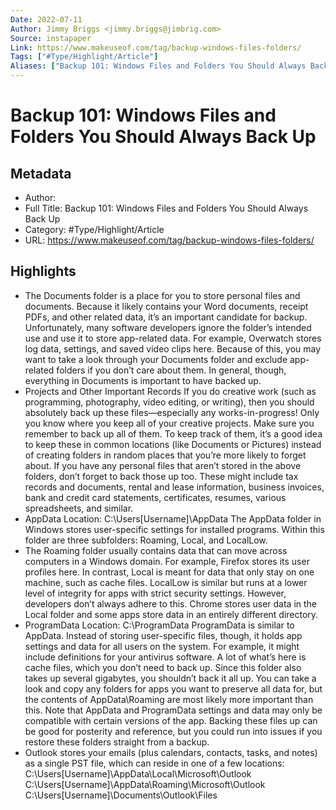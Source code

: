 ```yaml
---
Date: 2022-07-11
Author: Jimmy Briggs <jimmy.briggs@jimbrig.com>
Source: instapaper
Link: https://www.makeuseof.com/tag/backup-windows-files-folders/
Tags: ["#Type/Highlight/Article"]
Aliases: ["Backup 101: Windows Files and Folders You Should Always Back Up", "Backup 101: Windows Files and Folders You Should Always Back Up"]
---
```

# Backup 101: Windows Files and Folders You Should Always Back Up

## Metadata
- Author: 
- Full Title: Backup 101: Windows Files and Folders You Should Always Back Up
- Category: #Type/Highlight/Article
- URL: https://www.makeuseof.com/tag/backup-windows-files-folders/

## Highlights
- The Documents folder is a place for you to store personal files and documents. Because it likely contains your Word documents, receipt PDFs, and other related data, it’s an important candidate for backup.
  Unfortunately, many software developers ignore the folder’s intended use and use it to store app-related data. For example, Overwatch stores log data, settings, and saved video clips here.
  Because of this, you may want to take a look through your Documents folder and exclude app-related folders if you don’t care about them. In general, though, everything in Documents is important to have backed up.
- Projects and Other Important Records
  If you do creative work (such as programming, photography, video editing, or writing), then you should absolutely back up these files—especially any works-in-progress!
  Only you know where you keep all of your creative projects. Make sure you remember to back up all of them. To keep track of them, it’s a good idea to keep these in common locations (like Documents or Pictures) instead of creating folders in random places that you’re more likely to forget about.
  If you have any personal files that aren’t stored in the above folders, don’t forget to back those up too. These might include tax records and documents, rental and lease information, business invoices, bank and credit card statements, certificates, resumes, various spreadsheets, and similar.
- AppData
  Location: C:\Users\[Username]\AppData
  The AppData folder in Windows stores user-specific settings for installed programs. Within this folder are three subfolders: Roaming, Local, and LocalLow.
- The Roaming folder usually contains data that can move across computers in a Windows domain. For example, Firefox stores its user profiles here.
  In contrast, Local is meant for data that only stay on one machine, such as cache files. LocalLow is similar but runs at a lower level of integrity for apps with strict security settings.
  However, developers don’t always adhere to this. Chrome stores user data in the Local folder and some apps store data in an entirely different directory.
- ProgramData
  Location: C:\ProgramData
  ProgramData is similar to AppData. Instead of storing user-specific files, though, it holds app settings and data for all users on the system. For example, it might include definitions for your antivirus software.
  A lot of what’s here is cache files, which you don’t need to back up. Since this folder also takes up several gigabytes, you shouldn’t back it all up. You can take a look and copy any folders for apps you want to preserve all data for, but the contents of AppData\Roaming are most likely more important than this.
  Note that AppData and ProgramData settings and data may only be compatible with certain versions of the app. Backing these files up can be good for posterity and reference, but you could run into issues if you restore these folders straight from a backup.
- Outlook stores your emails (plus calendars, contacts, tasks, and notes) as a single PST file, which can reside in one of a few locations:
  C:\Users\[Username]\AppData\Local\Microsoft\Outlook
  C:\Users\[Username]\AppData\Roaming\Microsoft\Outlook
  C:\Users\[Username]\Documents\Outlook\Files
